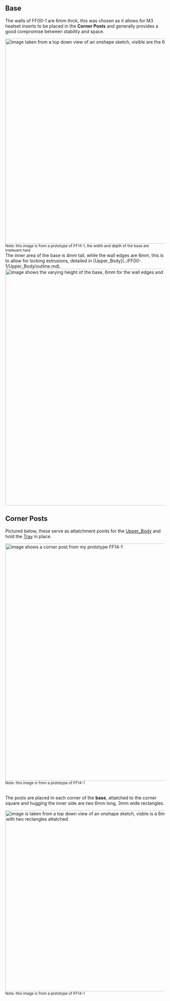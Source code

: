 ## Base
The walls of FF00-1 are 6mm thick, this was chosen as it allows for M3 heatset inserts to be placed in the **Corner Posts** and generally provides a good compromise between stability and space.

<img width="1083" height="646" alt="image taken from a top down view of an onshape sketch, visible are the 6mm squares in each corner of the base" src="https://github.com/user-attachments/assets/cf92455d-ccf6-41ab-971d-4e601b6272fa" />
<br>
<sub>Note: this image is from a prototype of FF14-1, the width and depth of the base are irrelevant here</sub>
<br>
The inner area of the base is 4mm tall, while the wall edges are 6mm, this is to allow for locking extrusions, detailed in [Upper_Body](../FF00-1/Upper_Body/outline.md).
<img width="1217" height="745" alt="image shows the varying height of the base, 6mm for the wall edges and 4mm for the rest." src="https://github.com/user-attachments/assets/1e6441e9-ca98-44f0-9113-ac2643b5fbe2" />




## Corner Posts

Pictured below, these serve as attatchment points for the [Upper_Body](../Upper_Body/outline.md) and hold the [Tray](../Tray/outline.md) in place.

<img width="936" height="747" alt="image shows a corner post from my prototype FF14-1" src="https://github.com/user-attachments/assets/edb40a1d-078a-4dda-961e-adb14225a702" />
<br>
<sub>Note: this image is from a prototype of FF14-1</sub>

<br>
<br>

The posts are placed in each corner of the **base**, attatched to the corner square and hugging the inner side are two 6mm long, 3mm wide rectangles. 

<img width="645" height="570" alt="image is taken from a top down view of an onshape sketch, visble is a 6mm corner square with two rectangles attatched" src="https://github.com/user-attachments/assets/367a17c2-d2a5-4fc3-9891-32ca9bcc910f" />
<br>
<sub>Note: this image is from a prototype of FF14-1</sub>


